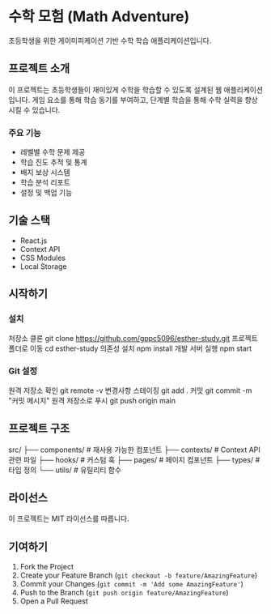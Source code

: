 # 수학 모험 (Math Adventure)

초등학생을 위한 게이미피케이션 기반 수학 학습 애플리케이션입니다.

## 프로젝트 소개

이 프로젝트는 초등학생들이 재미있게 수학을 학습할 수 있도록 설계된 웹 애플리케이션입니다. 게임 요소를 통해 학습 동기를 부여하고, 단계별 학습을 통해 수학 실력을 향상시킬 수 있습니다.

### 주요 기능

- 레벨별 수학 문제 제공
- 학습 진도 추적 및 통계
- 배지 보상 시스템
- 학습 분석 리포트
- 설정 및 백업 기능

## 기술 스택

- React.js
- Context API
- CSS Modules
- Local Storage

## 시작하기

### 설치

저장소 클론
git clone https://github.com/gppc5096/esther-study.git
프로젝트 폴더로 이동
cd esther-study
의존성 설치
npm install
개발 서버 실행
npm start

### Git 설정
원격 저장소 확인
git remote -v
변경사항 스테이징
git add .
커밋
git commit -m "커밋 메시지"
원격 저장소로 푸시
git push origin main

## 프로젝트 구조

src/
├── components/     # 재사용 가능한 컴포넌트
├── contexts/       # Context API 관련 파일
├── hooks/          # 커스텀 훅
├── pages/          # 페이지 컴포넌트
├── types/          # 타입 정의
└── utils/          # 유틸리티 함수

## 라이선스

이 프로젝트는 MIT 라이선스를 따릅니다.

## 기여하기

1. Fork the Project
2. Create your Feature Branch (`git checkout -b feature/AmazingFeature`)
3. Commit your Changes (`git commit -m 'Add some AmazingFeature'`)
4. Push to the Branch (`git push origin feature/AmazingFeature`)
5. Open a Pull Request
